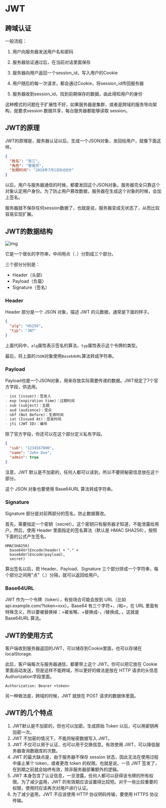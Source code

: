 # JWT

## 跨域认证

一般流程：

1. 用户向服务器发送用户名和密码
2. 服务器验证通过后，在当前对话里面保存

3. 服务器向用户返回一个session_id，写入用户的Cookie
4. 用户随后的每一次请求，都会通过Cookie，将session_id传回服务器
5. 服务器收到session_id，找到前期保存的数据，由此得知用户的身份

这种模式的问题在于扩展性不好，如果服务器是集群，或者是跨域的服务导向架构，就要求session 数据共享，每台服务器都能够读取 session。



## JWT的原理

JWT的原理是，服务器认证以后，生成一个JSON对象，发回给用户，就像下面这样。

```json
{
  "姓名": "张三",
  "角色": "管理员",
  "到期时间": "2018年7月1日0点0分"
}
```

以后，用户与服务器通信的时候，都要发回这个JSON对象。服务器完全只靠这个对象认定用户身份。为了防止用户篡改数据，服务器在生成这个对象的时候，会加上签名。

服务器就不保存任何session数据了，也就是说，服务器变成无状态了，从而比较容易实现扩展。



## JWT的数据结构

![img](https://cdn.beekka.com/blogimg/asset/201807/bg2018072304.jpg)

它是一个很长的字符串，中间用点（`.`）分割成三个部分。

三个部分分别是：

- Header（头部）
- Payload（负载）
- Signature（签名）



### Header

Header 部分是一个 JSON 对象，描述 JWT 的元数据，通常是下面的样子。

```json
{
  "alg": "HS256",
  "typ": "JWT"
}
```

上面代码中，`alg`属性表示签名的算法，`typ`属性表示这个令牌的类型。

最后，将上面的`JSON`对象使用`Base64URL`算法转成字符串。



### Payload

Payload也是一个JSON对象，用来存放实际需要传递的数据。JWT规定了7个官方字段，供选用。

```markdown
- iss (issuer)：签发人
- exp (expiration time)：过期时间
- sub (subject)：主题
- aud (audience)：受众
- nbf (Not Before)：生效时间
- iat (Issued At)：签发时间
- jti (JWT ID)：编号
```

除了官方字段，你还可以在这个部分定义私有字段。

```json
{
  "sub": "1234567890",
  "name": "John Doe",
  "admin": true
}
```

注意，JWT 默认是不加密的，任何人都可以读到，所以不要把秘密信息放在这个部分。

这个 JSON 对象也要使用 Base64URL 算法转成字符串。



### Signature

Signature 部分是对前两部分的签名，防止数据篡改。

首先，需要指定一个密钥（secret）。这个密钥只有服务器才知道，不能泄露给用户。然后，使用 Header 里面指定的签名算法（默认是 HMAC SHA256），按照下面的公式产生签名。

```
HMACSHA256(
  base64UrlEncode(header) + "." +
  base64UrlEncode(payload),
  secret)
```

算出签名以后，把 Header、Payload、Signature 三个部分拼成一个字符串，每个部分之间用"点"（.）分隔，就可以返回给用户。



### Base64URL

JWT 作为一个令牌（token），有些场合可能会放到 URL（比如 api.example.com/?token=xxx）。Base64 有三个字符+、/和=，在 URL 里面有特殊含义，所以要被替换掉：=被省略、+替换成-，/替换成_ 。这就是 Base64URL 算法。



## JWT的使用方式

客户端收到服务器返回的JWT，可以储存到Cookie里面，也可以存储在localStorage.

此后，客户端每次与服务器通信，都要带上这个 JWT。你可以把它放在 Cookie 里面自动发送，但是这样不能跨域，所以更好的做法是放在 HTTP 请求的头信息Authorization字段里面。

```
Authorization: Bearer <token>
```

另一种做法是，跨域的时候，JWT 就放在 POST 请求的数据体里面。



## JWT的几个特点

1. JWT默认是不加密的，但也可以加密。生成原始 Token 以后，可以用密钥再加密一次。
2. JWT 不加密的情况下，不能将秘密数据写入 JWT。
3. JWT 不仅可以用于认证，也可以用于交换信息。有效使用 JWT，可以降低服务器查询数据库的次数。
4. JWT 的最大缺点是，由于服务器不保存 session 状态，因此无法在使用过程中废止某个 token，或者更改 token 的权限。也就是说，一旦 JWT 签发了，在到期之前就会始终有效，除非服务器部署额外的逻辑。
5. JWT 本身包含了认证信息，一旦泄露，任何人都可以获得该令牌的所有权限。为了减少盗用，JWT 的有效期应该设置得比较短。对于一些比较重要的权限，使用时应该再次对用户进行认证。
6. 为了减少盗用，JWT 不应该使用 HTTP 协议明码传输，要使用 HTTPS 协议传输。